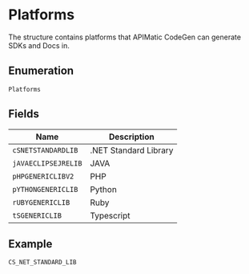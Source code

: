 
# Platforms

The structure contains platforms that APIMatic CodeGen can generate SDKs and Docs in.

## Enumeration

`Platforms`

## Fields

| Name | Description |
|  --- | --- |
| `cSNETSTANDARDLIB` | .NET Standard Library |
| `jAVAECLIPSEJRELIB` | JAVA |
| `pHPGENERICLIBV2` | PHP |
| `pYTHONGENERICLIB` | Python |
| `rUBYGENERICLIB` | Ruby |
| `tSGENERICLIB` | Typescript |

## Example

```
CS_NET_STANDARD_LIB
```


